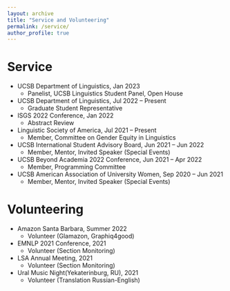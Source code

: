 ```yaml
---
layout: archive
title: "Service and Volunteering"
permalink: /service/
author_profile: true
---
```

Service
======
* UCSB Department of Linguistics, Jan 2023
  * Panelist, UCSB Linguistics Student Panel, Open House 
* UCSB Department of Linguistics, Jul 2022 – Present
  * Graduate Student Representative 
* ISGS 2022 Conference, Jan 2022
  * Abstract Review
* Linguistic Society of America, Jul 2021 – Present
  * Member, Committee on Gender Equity in Linguistics 
* UCSB International Student Advisory Board, Jun 2021 – Jun 2022
  * Member, Mentor, Invited Speaker (Special Events) 
* UCSB Beyond Academia 2022 Conference, Jun 2021 – Apr 2022
  * Member, Programming Committee 
* UCSB American Association of University Women, Sep 2020 – Jun 2021
  * Member, Mentor, Invited Speaker (Special Events)

Volunteering
======
* Amazon Santa Barbara, Summer 2022
  * Volunteer (Glamazon, Graphiq4good) 
* EMNLP 2021 Conference, 2021
  * Volunteer (Section Monitoring) 
* LSA Annual Meeting, 2021
  * Volunteer (Section Monitoring)
* Ural Music Night(Yekaterinburg, RU), 2021
  * Volunteer (Translation Russian-English) 
